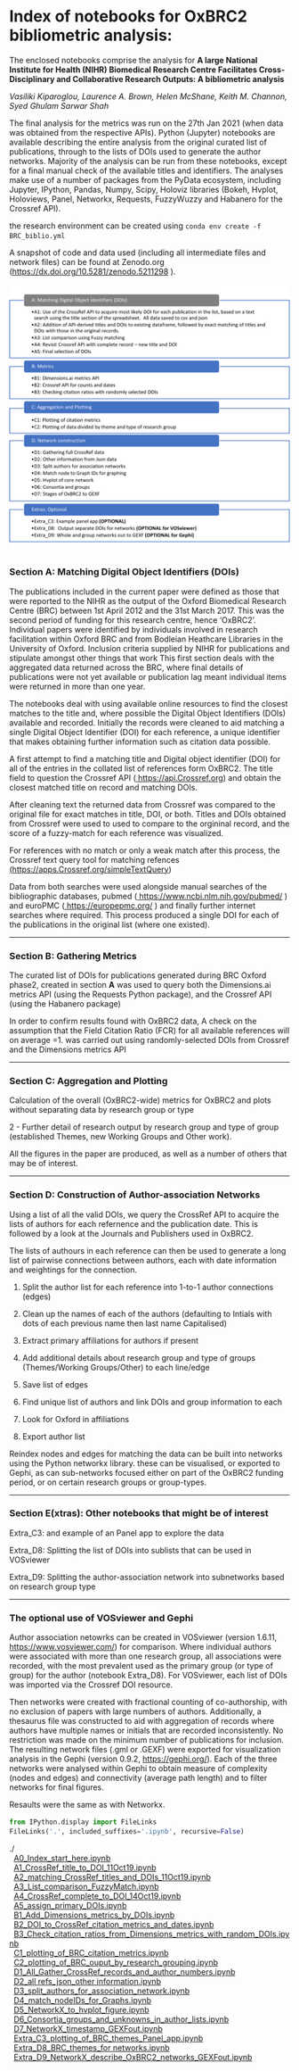# Index of notebooks for OxBRC2 bibliometric analysis:


The enclosed notebooks comprise the analysis for **A large National Institute for Health (NIHR) Biomedical Research Centre
Facilitates Cross-Disciplinary and Collaborative Research Outputs: A bibliometric analysis** 

*Vasiliki Kiparoglou, Laurence A. Brown, Helen McShane, Keith M. Channon, Syed Ghulam Sarwar Shah* 

The final analysis for the metrics was run on the 27th Jan 2021 (when data was obtained from the respective APIs). Python (Jupyter) notebooks are available describing the entire analysis from the original curated list of publications, through to the lists of DOIs used to generate the author networks. Majority of the analysis can be run from these notebooks, except for a final manual check of the available titles and identifiers. The analyses make use of a number of packages from the PyData ecosystem, including Jupyter, IPython, Pandas, Numpy, Scipy, Holoviz libraries (Bokeh, Hvplot, Holoviews, Panel, Networkx, Requests, FuzzyWuzzy and Habanero for the Crossref API).

the research environment can be created using
`conda env create -f BRC_biblio.yml`

A snapshot of code and data used (including all intermediate files and network files) can be found at Zenodo.org (<a href='https://dx.doi.org/10.5281/zenodo.5211298'>https://dx.doi.org/10.5281/zenodo.5211298 </a>).

<img src='./notebooks_summary.png'></img>

### Section A: Matching Digital Object Identifiers (DOIs) 
The publications included in the current paper were defined as those that were reported to the NIHR as the output of the Oxford Biomedical Research Centre (BRC) between 1st April 2012 and the 31st March 2017.  This was the second period of funding for this research centre, hence ‘OxBRC2’.   Individual papers were identified by individuals involved in research facilitation within Oxford BRC and from Bodleian Heathcare Libraries in the University of Oxford.  Inclusion criteria supplied by NIHR for publications and stipulate amongst other things that work This first section deals with the aggregated data returned across the BRC, where final details of publications were not yet available or publication lag meant individual items were returned in more than one year.

The notebooks deal with using available online resources to find the closest matches to the title and, where possible the Digital Object Identifiers (DOIs) available and recorded. Initially the records were cleaned to aid matching a single Digital Object Identifier (DOI) for each reference, a unique identifier that makes obtaining further information such as citation data possible.

A first attempt to find a matching title and Digital object identifier (DOI) for all of the entries in the collated list of references form OxBRC2. The title field to question the Crossref API (<a href='https://api.Crossref.org'> https://api.Crossref.org</a>) and obtain the closest matched title  on record and matching DOIs.

After cleaning text the returned data from Crossref was compared to the original file for exact matches in title, DOI, or both. Titles and DOIs obtained from Crossref were used to used to compare to the orgininal record, and the score of a fuzzy-match for each reference was visualized.   

For references with no match or only a weak match after this process, the Crossref text query tool for matching refences <a href='https://apps.Crossref.org/simpleTextQuery'> (https://apps.Crossref.org/simpleTextQuery)</a> 
    
Data from both searches were used alongside manual searches of the bibliographic databases, pubmed (<a href='https://www.ncbi.nlm.nih.gov/pubmed/'> https://www.ncbi.nlm.nih.gov/pubmed/ </a>) and euroPMC (<a href='https://europepmc.org/'> https://europepmc.org/ </a>) and finally further internet searches where required.  This process produced a single DOI for each of the publications in the original list (where one existed).
    

---
### Section B: Gathering Metrics

The curated list of DOIs for publications generated during BRC Oxford phase2, created in section **A** was used to query both the Dimensions.ai metrics API (using the Requests Python package), and the Crossref API (using the Habanero package) 

In order to confirm results found with OxBRC2 data, A check on the assumption that the Field Citation Ratio (FCR) for all available references will on average =1. was carried out using randomly-selected DOIs from Crossref and the Dimensions metrics API 
    

---
### Section C: Aggregation and Plotting    

Calculation of the overall (OxBRC2-wide) metrics for OxBRC2 and plots without separating data by research group or type</p>
2 - Further detail of research output by research group and type of group (established Themes, new Working Groups and Other work).

All the figures in the paper are produced, as well as a number of others that may be of interest.


---
### Section D: Construction of Author-association Networks 

Using a list of all the valid DOIs, we query the CrossRef API to acquire the lists of authors for each refernence and the publication date. This is followed by a look at the Journals and Publishers used in OxBRC2.


The lists of authours in each reference can then be used to generate a long list of pairwise connections between authors, each with date information and weightings for the connection.  

1. Split the author list for each reference into 1-to-1 author connections (edges)
2. Clean up the names of each of the authors (defaulting to Intials with dots of each previous name then last name Capitalised)
3. Extract primary affiliations for authors if present
4. Add additional details about research group and type of groups (Themes/Working Groups/Other) to each line/edge
5. Save list of edges

6. Find unique list of authors and link DOIs and group information to each
7. Look for Oxford in affiliations 
8. Export author list

Reindex nodes and edges for matching the data can be built into networks using the Python networkx library. these can be visualised, or exported to Gephi, as can sub-networks focused either on part of the OxBRC2 funding period, or on certain research groups or group-types.



---
### Section E(xtras): Other notebooks that might be of interest

Extra_C3: and example of an Panel app to explore the data

Extra_D8: Splitting the list of DOIs into sublists that can be used in VOSviewer 

Extra_D9: Splitting the author-association network into subnetworks based on research group type

---

### The optional use of VOSviewer and Gephi

Author association netowrks can be created in  VOSviewer (version 1.6.11, https://www.vosviewer.com/) for comparison. Where individual authors were associated with more than one research group, all associations were recorded, with the most prevalent used as the primary group (or type of group) for the author (notebook Extra_D8). 
For VOSviewer, each list of DOIs was imported via the Crossref DOI resource. 

Then networks were created with fractional counting of co-authorship, with no exclusion of papers with large numbers of authors. Additionally, a thesaurus file was constructed to aid with aggregation of records where authors have multiple names or initials that are recorded inconsistently. No restriction was made on the minimum number of publications for inclusion. 
The resulting network files (.gml or .GEXF) were exported for visualization analysis in the Gephi (version 0.9.2, https://gephi.org/). Each of the three networks were analysed within Gephi to obtain measure of complexity (nodes and edges) and connectivity (average path length) and to filter networks for final figures.

Resaults were the same as with Networkx.




```python
from IPython.display import FileLinks
FileLinks('.', included_suffixes='.ipynb', recursive=False)
```




./<br>
&nbsp;&nbsp;<a href='./A0_Index_start_here.ipynb' target='_blank'>A0_Index_start_here.ipynb</a><br>
&nbsp;&nbsp;<a href='./A1_CrossRef_title_to_DOI_11Oct19.ipynb' target='_blank'>A1_CrossRef_title_to_DOI_11Oct19.ipynb</a><br>
&nbsp;&nbsp;<a href='./A2_matching_CrossRef_titles_and_DOIs_11Oct19.ipynb' target='_blank'>A2_matching_CrossRef_titles_and_DOIs_11Oct19.ipynb</a><br>
&nbsp;&nbsp;<a href='./A3_List_comparison_FuzzyMatch.ipynb' target='_blank'>A3_List_comparison_FuzzyMatch.ipynb</a><br>
&nbsp;&nbsp;<a href='./A4_CrossRef_complete_to_DOI_14Oct19.ipynb' target='_blank'>A4_CrossRef_complete_to_DOI_14Oct19.ipynb</a><br>
&nbsp;&nbsp;<a href='./A5_assign_primary_DOIs.ipynb' target='_blank'>A5_assign_primary_DOIs.ipynb</a><br>
&nbsp;&nbsp;<a href='./B1_Add_Dimensions_metrics_by_DOIs.ipynb' target='_blank'>B1_Add_Dimensions_metrics_by_DOIs.ipynb</a><br>
&nbsp;&nbsp;<a href='./B2_DOI_to_CrossRef_citation_metrics_and_dates.ipynb' target='_blank'>B2_DOI_to_CrossRef_citation_metrics_and_dates.ipynb</a><br>
&nbsp;&nbsp;<a href='./B3_Check_citation_ratios_from_Dimensions_metrics_with_random_DOIs.ipynb' target='_blank'>B3_Check_citation_ratios_from_Dimensions_metrics_with_random_DOIs.ipynb</a><br>
&nbsp;&nbsp;<a href='./C1_plotting_of_BRC_citation_metrics.ipynb' target='_blank'>C1_plotting_of_BRC_citation_metrics.ipynb</a><br>
&nbsp;&nbsp;<a href='./C2_plotting_of_BRC_ouput_by_research_grouping.ipynb' target='_blank'>C2_plotting_of_BRC_ouput_by_research_grouping.ipynb</a><br>
&nbsp;&nbsp;<a href='./D1_All_Gather_CrossRef_records_and_author_numbers.ipynb' target='_blank'>D1_All_Gather_CrossRef_records_and_author_numbers.ipynb</a><br>
&nbsp;&nbsp;<a href='./D2_all refs_json_other information.ipynb' target='_blank'>D2_all refs_json_other information.ipynb</a><br>
&nbsp;&nbsp;<a href='./D3_split_authors_for_association_network.ipynb' target='_blank'>D3_split_authors_for_association_network.ipynb</a><br>
&nbsp;&nbsp;<a href='./D4_match_nodeIDs_for_Graphs.ipynb' target='_blank'>D4_match_nodeIDs_for_Graphs.ipynb</a><br>
&nbsp;&nbsp;<a href='./D5_NetworkX_to_hvplot_figure.ipynb' target='_blank'>D5_NetworkX_to_hvplot_figure.ipynb</a><br>
&nbsp;&nbsp;<a href='./D6_Consortia_groups_and_unknowns_in_author_lists.ipynb' target='_blank'>D6_Consortia_groups_and_unknowns_in_author_lists.ipynb</a><br>
&nbsp;&nbsp;<a href='./D7_NetworkX_timestamp_GEXFout.ipynb' target='_blank'>D7_NetworkX_timestamp_GEXFout.ipynb</a><br>
&nbsp;&nbsp;<a href='./Extra_C3_plotting_of_BRC_themes_Panel_app.ipynb' target='_blank'>Extra_C3_plotting_of_BRC_themes_Panel_app.ipynb</a><br>
&nbsp;&nbsp;<a href='./Extra_D8_BRC_themes_for networks.ipynb' target='_blank'>Extra_D8_BRC_themes_for networks.ipynb</a><br>
&nbsp;&nbsp;<a href='./Extra_D9_NetworkX_describe_OxBRC2_networks_GEXFout.ipynb' target='_blank'>Extra_D9_NetworkX_describe_OxBRC2_networks_GEXFout.ipynb</a><br>




```python

```


```python

```
